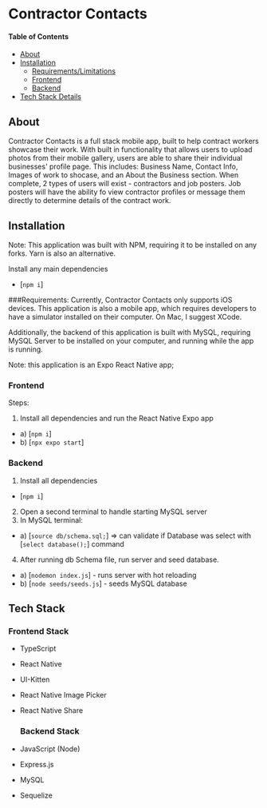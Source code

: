 # Contractor Contacts

#### Table of Contents
- [About](#About)
- [Installation](#About)
  - [Requirements/Limitations](#Requirements) 
  - [Frontend](#Frontend)
  - [Backend](#Backend)
- [Tech Stack Details](#About)



## About
Contractor Contacts is a full stack mobile app, built to help contract workers showcase their work. With built in functionality that allows users to upload photos from their mobile gallery, users are able to share their individual businesses' profile page. This includes: Business Name, Contact Info, Images of work to shocase, and an About the Business section. When complete, 2 types of users will exist - contractors and job posters. Job posters will have the ability fo view contractor profiles or message them directly to determine details of the contract work.

## Installation
Note: This application was built with NPM, requiring it to be installed on any forks. Yarn is also an alternative.

Install any main dependencies
 - [`npm i`]

###Requirements:
Currently, Contractor Contacts only supports iOS devices. This application is also a mobile app, which requires developers to have a simulator installed on their computer. On Mac, I suggest XCode.

Additionally, the backend of this application is built with MySQL, requiring MySQL Server to be installed on your computer, and running while the app is running.

Note: this application is an Expo React Native app;
  ### Frontend
Steps: 
1. Install all dependencies and run the React Native Expo app
  - a) [`npm i`]
  - b) [`npx expo start`]

  ### Backend
1. Install all dependencies
  - [`npm i`]
2. Open a second terminal to handle starting MySQL server
3. In MySQL terminal:
  - a) [`source db/schema.sql;`] => can validate if Database was select with [`select database();`] command
4. After running db Schema file, run server and seed database.
  - a) [`nodemon index.js`] - runs server with hot reloading
  - b) [`node seeds/seeds.js`] - seeds MySQL database

## Tech Stack
  ### Frontend Stack 
- TypeScript
- React Native
- UI-Kitten
- React Native Image Picker
- React Native Share

  ### Backend Stack
- JavaScript (Node)
- Express.js
- MySQL 
- Sequelize


